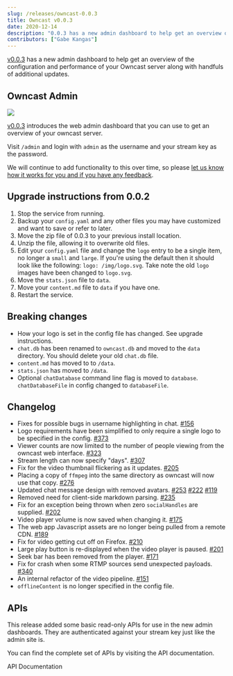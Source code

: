 ```yaml
---
slug: /releases/owncast-0.0.3
title: Owncast v0.0.3
date: 2020-12-14
description: "0.0.3 has a new admin dashboard to help get an overview of the configuration and performance of your Owncast server along with handfuls of additional updates."
contributors: ["Gabe Kangas"]
---
```


[v0.0.3](https://github.com/owncast/owncast/milestone/3?closed=1) has a new admin dashboard to help get an overview of the configuration and performance of your Owncast server along with handfuls of additional updates.

## Owncast Admin

![](/images/owncast-admin-0.0.3.png)

[v0.0.3](https://github.com/owncast/owncast/milestone/3?closed=1) introduces the web admin dashboard that you can use to get an overview of your owncast server.

Visit `/admin` and login with `admin` as the username and your stream key as the password.

We will continue to add functionality to this over time, so please [let us know how it works for you and if you have any feedback](https://github.com/owncast/owncast/discussions).

## Upgrade instructions from 0.0.2

1. Stop the service from running.
1. Backup your `config.yaml` and any other files you may have customized and want to save or refer to later.
1. Move the zip file of 0.0.3 to your previous install location.
1. Unzip the file, allowing it to overwrite old files.
1. Edit your `config.yaml` file and change the `logo` entry to be a single item, no longer a `small` and `large`. If you're using the default then it should look like the following: `logo: /img/logo.svg`. Take note the old `logo` images have been changed to `logo.svg`.
1. Move the `stats.json` file to `data`.
1. Move your `content.md` file to `data` if you have one.
1. Restart the service.

## Breaking changes

- How your logo is set in the config file has changed. See upgrade instructions.
- `chat.db` has been renamed to `owncast.db` and moved to the `data` directory. You should delete your old `chat.db` file.
- `content.md` has moved to to `/data`.
- `stats.json` has moved to `/data`.
- Optional `chatDatabase` command line flag is moved to `database`. `chatDatabaseFile` in config changed to `databaseFile`.


## Changelog

* Fixes for possible bugs in username highlighting in chat. [#156](https://github.com/owncast/owncast/issues/156)
* Logo requirements have been simplified to only require a single logo to be specified in the config. [#373](https://github.com/owncast/owncast/issues/373)
* Viewer counts are now limited to the number of people viewing from the owncast web interface. [#323](https://github.com/owncast/owncast/issues/323)
* Stream length can now specify "days". [#307](https://github.com/owncast/owncast/issues/307)
* Fix for the video thumbnail flickering as it updates. [#205](https://github.com/owncast/owncast/issues/205)
* Placing a copy of `ffmpeg` into the same directory as owncast will now use that copy. [#276](https://github.com/owncast/owncast/issues/276)
* Updated chat message design with removed avatars. [#253](https://github.com/owncast/owncast/issues/253) [#222](https://github.com/owncast/owncast/issues/222) [#119](https://github.com/owncast/owncast/issues/119)
* Removed need for client-side markdown parsing. [#235](https://github.com/owncast/owncast/issues/235)
* Fix for an exception being thrown when zero `socialHandles` are supplied. [#202](https://github.com/owncast/owncast/issues/202)
* Video player volume is now saved when changing it. [#175](https://github.com/owncast/owncast/issues/175)
* The web app Javascript assets are no longer being pulled from a remote CDN. [#189](https://github.com/owncast/owncast/issues/189) 
* Fix for video getting cut off on Firefox. [#210](https://github.com/owncast/owncast/issues/210) 
* Large play button is re-displayed when the video player is paused. [#201](https://github.com/owncast/owncast/issues/201) 
* Seek bar has been removed from the player. [#171](https://github.com/owncast/owncast/issues/171)
* Fix for crash when some RTMP sources send unexpected payloads. [#340](https://github.com/owncast/owncast/issues/340) 
* An internal refactor of the video pipeline. [#151](https://github.com/owncast/owncast/issues/151)
* `offlineContent` is no longer specified in the config file.

## APIs

This release added some basic read-only APIs for use in the new admin dashboards. They are authenticated against your stream key just like the admin site is.

You can find the complete set of APIs by visiting the API documentation.

API Documentation
